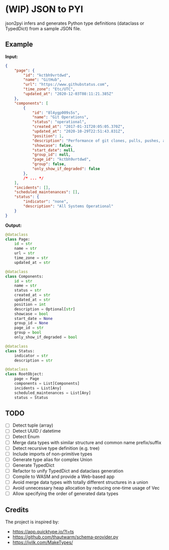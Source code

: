 # (WIP) JSON to PYI
json2pyi infers and generates Python type definitions (dataclass or TypedDict) from a sample JSON file.

## Example
**Input:**
```json
{
    "page": {
        "id": "kctbh9vrtdwd",
        "name": "GitHub",
        "url": "https://www.githubstatus.com",
        "time_zone": "Etc/UTC",
        "updated_at": "2020-12-03T08:11:21.385Z"
    },
    "components": [
        {
            "id": "8l4ygp009s5s",
            "name": "Git Operations",
            "status": "operational",
            "created_at": "2017-01-31T20:05:05.370Z",
            "updated_at": "2020-10-29T22:51:43.831Z",
            "position": 1,
            "description": "Performance of git clones, pulls, pushes, and associated operations",
            "showcase": false,
            "start_date": null,
            "group_id": null,
            "page_id": "kctbh9vrtdwd",
            "group": false,
            "only_show_if_degraded": false
        },
        /* ... */
    ],
    "incidents": [],
    "scheduled_maintenances": [],
    "status": {
        "indicator": "none",
        "description": "All Systems Operational"
    }
}
```

**Output:**
```python
@dataclass
class Page:
    id = str
    name = str
    url = str
    time_zone = str
    updated_at = str

@dataclass
class Components:
    id = str
    name = str
    status = str
    created_at = str
    updated_at = str
    position = int
    description = Optional[str]
    showcase = bool
    start_date = None
    group_id = None
    page_id = str
    group = bool
    only_show_if_degraded = bool

@dataclass
class Status:
    indicator = str
    description = str

@dataclass
class RootObject:
    page = Page
    components = List[Components]
    incidents = List[Any]
    scheduled_maintenances = List[Any]
    status = Status
```

## TODO
- [ ] Detect tuple (array)
- [ ] Detect UUID / datetime
- [ ] Detect Enum
- [ ] Merge data types with similar structure and common name prefix/suffix
- [ ] Detect recursive type definition (e.g. tree) 
- [ ] Include imports of non-primitive types
- [ ] Generate type alias for complex Union
- [ ] Generate TypedDict
- [ ] Refactor to unify TypedDict and dataclass generation
- [ ] Compile to WASM and provide a Web-based app
- [ ] Avoid merge data types with totally different structures in a union
- [ ] Avoid unnecessary heap allocation by reducing one-time usage of Vec 
- [ ] Allow specifying the order of generated data types 

## Credits
The project is inspired by: 
- https://app.quicktype.io/?l=ts
- https://github.com/thautwarm/schema-provider.py
- https://jvilk.com/MakeTypes/
